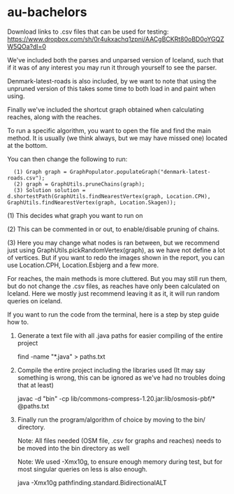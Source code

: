 # au-bachelors


Download links to .csv files that can be used for testing:
https://www.dropbox.com/sh/0r4ukxachq1zpni/AACgBCKRt80oBD0oYGQZW5QOa?dl=0

We've included both the parses and unparsed version of Iceland, such that if it was of any interest you may run it through yourself to see the parser.

Denmark-latest-roads is also included, by we want to note that using the unpruned version of this takes some time to both load in and paint when using.

Finally we've included the shortcut graph obtained when calculating reaches, along with the reaches.


To run a specific algorithm, you want to open the file and find the main method. It is usually (we think always, but we may have missed one) located at the bottom.

You can then change the following to run:
   
      (1) Graph graph = GraphPopulator.populateGraph("denmark-latest-roads.csv"); 
      (2) graph = GraphUtils.pruneChains(graph);
      (3) Solution solution = d.shortestPath(GraphUtils.findNearestVertex(graph, Location.CPH), GraphUtils.findNearestVertex(graph, Location.Skagen));


(1) This decides what graph you want to run on

(2) This can be commented in or out, to enable/disable pruning of chains.

(3) Here you may change what nodes is ran between, but we recommend just using GraphUtils.pickRandomVertex(graph), as we have not define a lot of vertices. But if you want to redo the images shown in the report, you can use Location.CPH, Location.Esbjerg and a few more.

For reaches, the main methods is more cluttered. But you may still run them, but do not change the .csv files, as reaches have only been calculated on Iceland.
Here we mostly just recommend leaving it as it, it will run random queries on iceland. 

If you want to run the code from the terminal, here is a step by step guide how to.
1) Generate a text file with all .java paths for easier compiling of the entire project

   find -name "*.java" > paths.txt

2) Compile the entire project including the libraries used (It may say something is wrong, this can be ignored as we've had no troubles doing that at least)

   javac -d "bin" -cp lib/commons-compress-1.20.jar:lib/osmosis-pbf/* @paths.txt

3) Finally run the program/algorithm of choice by moving to the bin/ directory.
   
   Note: All files needed (OSM file, .csv for graphs and reaches) needs to be moved into the bin directory as well
   
   Note: We used -Xmx10g, to ensure enough memory during test, but for most singular queries on less is also enough.
   
   java -Xmx10g pathfinding.standard.BidirectionalALT 

